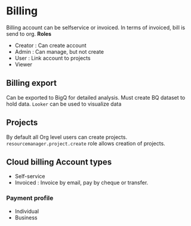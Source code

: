 # Billing

Billing account can be selfservice or invoiced. In terms of invoiced, bill is send to org.
**Roles**

- Creator   : Can create account
- Admin     : Can manage, but not create
- User      : Link account to projects
- Viewer

## Billing export
Can be exported to BigQ for detailed analysis. Must create BQ dataset to hold data. `Looker` can be used to visualize data 

## Projects
By default all Org level users can  create projects. `resourcemanager.project.create` role allows creation of projects.   

## Cloud billing Account types
- Self-service
- Invoiced : Invoice by email, pay by cheque or transfer.

### Payment profile
- Individual
- Business